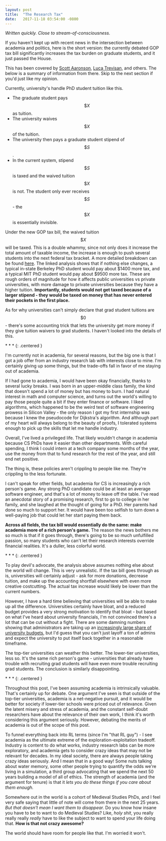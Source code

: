 ```yaml
---
layout: post
title:  "The Research Tax"
date:   2017-11-18 03:54:00 -0800
---
```


*Written quickly. Close to stream-of-consciousness.*

If you haven't kept up with recent news in the intersection between academia and
politics, here is the short version: the currently debated GOP tax bill
significantly increases the tax burden on graduate students, and it just
passed the House.

This has been covered by [Scott Aaronson](https://www.scottaaronson.com/blog/?p=3542),
[Luca Trevisan](https://lucatrevisan.wordpress.com/2017/11/07/against-a-61-tax-increase-on-berkeley-students/),
and others. The below is a summary
of information from there. Skip to the next section if you'd just like my
opinion.

Currently, university's handle PhD student tuition like this.

* The graduate student pays $$\$X$$ as tuition.
* The university waives $$\$X$$ of the tuition.
* The university then pays a graduate student stipend of $$\$S$$.
* In the current system, stipend $$\$S$$ is taxed and the waived tuition $$\$X$$
is not. The student only ever receives $$\$S$$ - the $$\$X$$ is essentially
invisible.

Under the new GOP tax bill, the waived tuition $$\$X$$ will be taxed. This is
a double whammy, since not only does it increase the total amount of taxable
income, the increase is enough to push several students into the next federal
tax bracket. A more detailed breakdown can be found [here](https://drive.google.com/file/d/1e3oIk8AO9F_UL98z5cieKha1V5e9azzB/view).
The linked analysis shows that if nothing else changes,
a typical in-state Berkeley PhD student would pay about $1400 more
tax, and a typical MIT PhD student would pay about $9500 more tax. These are
rough orders of magnitude for how it affects public universities vs private
universities, with more damage to private universities because they have
a higher tuition. **Importantly, students would not get taxed because of
a larger stipend - they would be taxed on money that has never entered their
pockets in the first place.**

As for why universities can't simply declare that grad student tuitions
are $$\$0$$ - there's some accounting trick that lets the university get more
money if they give tuition waivers to grad students. I haven't looked into the
details of this.


\* \* \*
{: .centered }

I'm currently not in academia, for several reasons, but the big one is that
I got a job offer from an industry research lab with interests close
to mine. I'm certainly giving up some things, but the trade-offs
fall in favor of me staying out of academia.

If I had gone to academia, I would have been okay financially,
thanks to several lucky breaks. I was born in an upper-middle class
family, the kind that doesn't spend a lot of money but has money to burn.
I had natural interest in math and computer science, and turns out
the world's willing to pay those people quite a bit if they enter finance
or software. I liked algorithms, which
happened to be the weird test of software engineering prowess in
Silicon Valley - the only reason I got my first internship was because I knew
the pseudocode for Dijkstra's algorithm.
And although part of my heart will always
belong to the beauty of proofs, I tolerated systems enough to pick up the
skills that let me handle industry.

Overall, I've lived a privileged life. That likely wouldn't
change in academia because CS PhDs have it easier than other departments.
With careful spending, I think I could intern at
a tech company some months of the year, use the money from that to fund
research for the rest of the year, and still end net positive.

The thing is, these policies aren't crippling to people like me. They're
crippling to the less fortunate.

I can't speak for other fields, but academia for CS is increasingly a rich
person's game. Any strong PhD candidate could be at least an average software
engineer, and that's a lot of money to leave off the table. I've read an
anecdotal story of a promising research, first to go to college in her family,
and she laughed at the thought of going for a PhD. Her parents had done
so much to support her. It would have been too selfish to turn
down a well-paying job that could let her start paying them back.

**Across all fields, the tax bill would essentially do the same: make
academia more of a rich person's game.** The reason the news bothers me so much is
that if it goes through, there's going to be so much unfulfilled passion,
so many students who can't let their research interests override
financial realities. It's a duller, less colorful world.

\* \* \*
{: .centered }

To play devil's advocate, the analysis above assumes
nothing else about the world will change. This is very unrealistic.
If the tax bill goes through as is, universities will certainly
adjust - ask for more donations, decrease tuition, and make up the accounting
shortfall elsewhere with even more creative costcutting. The
actual tax increase would likely be lower than the current numbers.

However, I have a hard time believing that universities will be able to
make up all the difference. Universities certainly have bloat, and a reduced
budget provides a very strong motivation to identify that bloat - but based
on what I've heard about university financials, I'm not convinced there's
a lot that can be cut without a fight.
There are some damning numbers showing that administrators are taking up an
[increasingly large share of university budgets](http://www.latimes.com/local/education/la-me-berkeley-deficit-20160421-story.html),
but I'd guess that you can't just layoff a ton of admins and expect the
university to put itself back together in a reasonable timeframe.

The top-tier universities can weather this better. The lower-tier
universities, less so. It's the same rich person's game - universities that
already have trouble with recruiting grad students will have even more
trouble recruiting grad students. The conclusion is similarly
disappointing.

\* \* \*
{: .centered }

Throughout this post, I've been assuming academia is intrinsically valuable.
That's certainly up for debate. One argument I've seen is
that outside of the top-tier universities, academia is a net-negative
pursuit, and it would be better for society if lower-tier schools were
priced out of relevance. Given the latent misery and stress
of academia, and the constant self-doubt researchers have about the relevance
of their own work, I think it's worth considering this argument seriously.
However, debating the merits of academia is out of the scope of this post.

To funnel everything back into RL terms (since I'm "that RL guy") - I see
academia as the ultimate extreme of the exploration-exploitation tradeoff.
Industry is content to do what works, industry research labs can be more
exploratory, and academia gets to consider crazy ideas that may not be
relevant for decades. In my ideal society, there are always people taking
crazy ideas seriously. And I mean that in a good way! Some nuts talking about
water memory, some other people trying to quantify the odds we're living
in a simulation, a third group advocating that we spend the next 50 years
building a model of all of ethics. The strength of academia (and the argument
for tenure) is that it *lets you do these things if you care about them
enough.*

Somewhere out in the world is a cohort of Medieval Studies PhDs, and
I feel very safe saying that little of note will come from there in the
next 25 years. *But that doesn't mean I want them to disappear.* Do you
know how insane you have to be to want to do Medieval Studies? Like,
*holy shit*, you really really really *really* have to like the subject
to want to spend your life doing that. **How is that not crazy awesome?**

The world should have room for people like that. I'm worried it won't.
